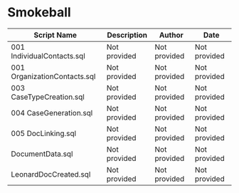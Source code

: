 # Smokeball

| Script Name | Description | Author | Date |
|-------------|-------------|--------|------|
| 001 IndividualContacts.sql | Not provided | Not provided | Not provided |
| 001 OrganizationContacts.sql | Not provided | Not provided | Not provided |
| 003 CaseTypeCreation.sql | Not provided | Not provided | Not provided |
| 004 CaseGeneration.sql | Not provided | Not provided | Not provided |
| 005 DocLinking.sql | Not provided | Not provided | Not provided |
| DocumentData.sql | Not provided | Not provided | Not provided |
| LeonardDocCreated.sql | Not provided | Not provided | Not provided |
